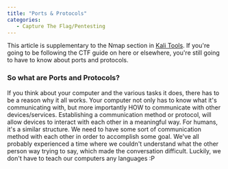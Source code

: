 ```yaml
---
title: "Ports & Protocols"
categories:
   - Capture The Flag/Pentesting
---
```


This article is supplementary to the Nmap section in [Kali Tools](https://freshprinceofhacking.github.io/capture%20the%20flag/pentesting/Kali-Tools/). If you're going to be following the CTF guide on here or elsewhere, you're still going to have to know about ports and protocols. 

### So what are Ports and Protocols?

If you think about your computer and the various tasks it does, there has to be a reason why it all works. Your computer not only has to know what it's communicating with, but more importantly HOW to communicate with other devices/services. Establishing a communication method or protocol, will allow devices to interact with each other in a meaningful way. For humans, it's a similar structure. We need to have some sort of communication method with each other in order to accomplish some goal. We've all probably experienced a time where we couldn't understand what the other person way trying to say, which made the conversation difficult. Luckily, we don't have to teach our computers any languages :P 




